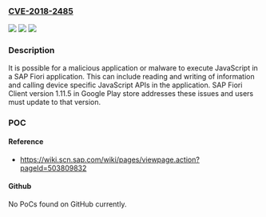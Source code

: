 ### [CVE-2018-2485](https://cve.mitre.org/cgi-bin/cvename.cgi?name=CVE-2018-2485)
![](https://img.shields.io/static/v1?label=Product&message=SAP%20Fiori%20Client&color=blue)
![](https://img.shields.io/static/v1?label=Version&message=%3C1.11.5%20&color=brighgreen)
![](https://img.shields.io/static/v1?label=Vulnerability&message=Code%20Injection&color=brighgreen)

### Description

It is possible for a malicious application or malware to execute JavaScript in a SAP Fiori application. This can include reading and writing of information and calling device specific JavaScript APIs in the application. SAP Fiori Client version 1.11.5 in Google Play store addresses these issues and users must update to that version.

### POC

#### Reference
- https://wiki.scn.sap.com/wiki/pages/viewpage.action?pageId=503809832

#### Github
No PoCs found on GitHub currently.


